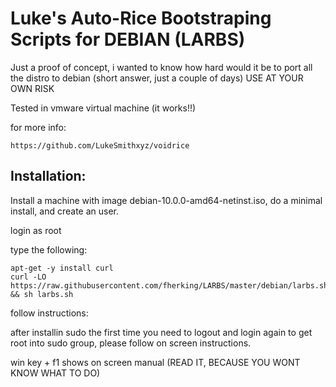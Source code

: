 # Luke's Auto-Rice Bootstraping Scripts for DEBIAN (LARBS)

Just a proof of concept, i wanted to know how hard would it be to port all the distro to debian (short answer, just a couple of days)
USE AT YOUR OWN RISK

Tested in vmware virtual machine (it works!!)

for more info: 

	https://github.com/LukeSmithxyz/voidrice

## Installation:

Install a machine with image debian-10.0.0-amd64-netinst.iso, do a minimal install, and create an user.

login as root

type the following:

	apt-get -y install curl
	curl -LO https://raw.githubusercontent.com/fherking/LARBS/master/debian/larbs.sh && sh larbs.sh
	
follow instructions:

after installin sudo the first time you need to logout and login again to get root into sudo group, please follow on screen instructions.

win key + f1  shows on screen manual (READ IT, BECAUSE YOU WONT KNOW WHAT TO DO)
